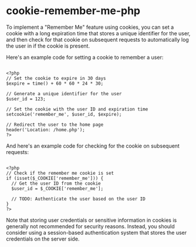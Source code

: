 # cookie-remember-me-php

To implement a "Remember Me" feature using cookies, you can set a cookie with a long expiration time that stores a unique identifier for the user, and then check for that cookie on subsequent requests to automatically log the user in if the cookie is present.

Here's an example code for setting a cookie to remember a user:

```

<?php
// Set the cookie to expire in 30 days
$expire = time() + 60 * 60 * 24 * 30;

// Generate a unique identifier for the user
$user_id = 123;

// Set the cookie with the user ID and expiration time
setcookie('remember_me', $user_id, $expire);

// Redirect the user to the home page
header('Location: /home.php');
?>
```
And here's an example code for checking for the cookie on subsequent requests:

```

<?php
// Check if the remember me cookie is set
if (isset($_COOKIE['remember_me'])) {
  // Get the user ID from the cookie
  $user_id = $_COOKIE['remember_me'];

  // TODO: Authenticate the user based on the user ID
}
?>
```

Note that storing user credentials or sensitive information in cookies is generally not recommended for security reasons. Instead, you should consider using a session-based authentication system that stores the user credentials on the server side.
